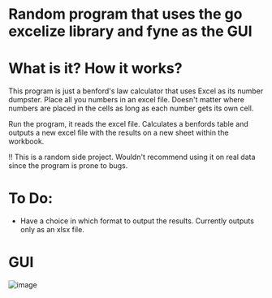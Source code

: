# Random program that uses the go excelize library and fyne as the GUI

# What is it? How it works?
This program is just a benford's law calculator that uses Excel as its number dumpster.
Place all you numbers in an excel file. Doesn't matter where numbers are placed in the cells as long as each number gets its own cell.

Run the program, it reads the excel file. Calculates a benfords table and outputs a new excel file with the results on a new sheet within the workbook.

!! This is a random side project. Wouldn't recommend using it on real data since the program is prone to bugs.

# To Do:
- Have a choice in which format to output the results. Currently outputs only as an xlsx file.

# GUI
![image](https://user-images.githubusercontent.com/93850550/165642192-7971f879-4109-4066-b4f5-1ea98bcd8aa2.png)
